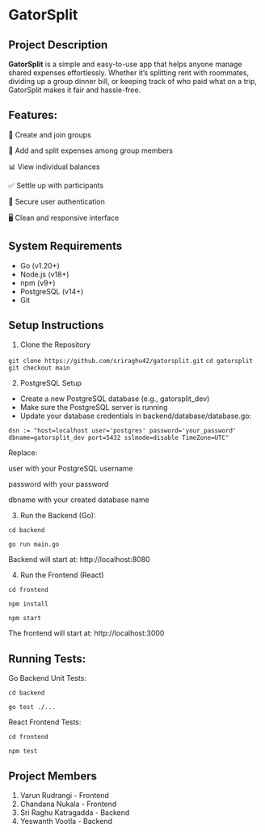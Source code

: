 # GatorSplit

## Project Description  
**GatorSplit** is a simple and easy-to-use app that helps anyone manage shared expenses effortlessly. Whether it’s splitting rent with roommates, dividing up a group dinner bill, or keeping track of who paid what on a trip, GatorSplit makes it fair and hassle-free.  

## Features:

👥 Create and join groups

💸 Add and split expenses among group members

📊 View individual balances

✅ Settle up with participants

🔐 Secure user authentication

🖥️ Clean and responsive interface

## System Requirements

- Go (v1.20+)
- Node.js (v18+)
- npm (v9+)
- PostgreSQL (v14+)
- Git

## Setup Instructions

1. Clone the Repository

` git clone https://github.com/sriraghu42/gatorsplit.git `
`cd gatorsplit`
`git checkout main`

2. PostgreSQL Setup

- Create a new PostgreSQL database (e.g., gatorsplit_dev)
- Make sure the PostgreSQL server is running
- Update your database credentials in backend/database/database.go:

`dsn := "host=localhost user='postgres' password='your_password' dbname=gatorsplit_dev port=5432 sslmode=disable TimeZone=UTC"`

Replace:

user with your PostgreSQL username

password with your password

dbname with your created database name

3. Run the Backend (Go):

`cd backend`

`go run main.go`

Backend will start at: http://localhost:8080

4. Run the Frontend (React)

`cd frontend`

`npm install`

`npm start`

The frontend will start at: http://localhost:3000

## Running Tests:

Go Backend Unit Tests:

`cd backend`

`go test ./...`

React Frontend Tests:

`cd frontend`

`npm test`


## Project Members  

1. Varun Rudrangi - Frontend 
2. Chandana Nukala - Frontend 
3. Sri Raghu Katragadda - Backend  
4. Yeswanth Vootla - Backend
